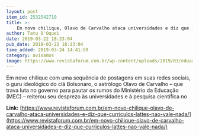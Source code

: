```yaml
---
layout: post
item_id: 2532542710
title: >-
    Em novo chilique, Olavo de Carvalho ataca universidades e diz que ‘currículos lattes’ não vale nada
author: Tatu D'Oquei
date: 2019-03-22 18:23:04
pub_date: 2019-03-22 18:23:04
time_added: 2019-03-24 14:41:50
category: avisamos
image: https://www.revistaforum.com.br/wp-content/uploads/2019/03/eduardo-bolsonaro-olavo-carvalho.jpg
---
```


Em novo chilique com uma sequência de postagens em suas redes sociais, o guru ideológico do clã Bolsonaro, o astrólogo Olavo de Carvalho – que trava luta no governo para pautar os rumos do Ministério da Educação (MEC) – reiterou seu desprezo às universidades e à pesquisa científica no

**Link:** [https://www.revistaforum.com.br/em-novo-chilique-olavo-de-carvalho-ataca-universidades-e-diz-que-curriculos-lattes-nao-vale-nada/](https://www.revistaforum.com.br/em-novo-chilique-olavo-de-carvalho-ataca-universidades-e-diz-que-curriculos-lattes-nao-vale-nada/)

